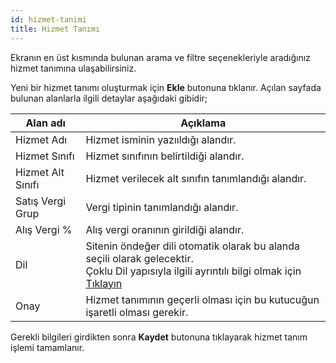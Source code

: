 ```yaml
---
id: hizmet-tanimi
title: Hizmet Tanımı
---
```


Ekranın en üst kısmında bulunan arama ve filtre seçenekleriyle aradığınız hizmet tanımına ulaşabilirsiniz.

Yeni bir hizmet tanımı oluşturmak için **Ekle** butonuna tıklanır. Açılan sayfada bulunan alanlarla ilgili detaylar aşağıdaki gibidir;

|Alan adı|Açıklama|
|--|--|
|Hizmet Adı|Hizmet isminin yazııldığı alandır.|
|Hizmet Sınıfı|Hizmet sınıfının belirtildiği alandır.|
|Hizmet Alt Sınıfı|Hizmet verilecek alt sınıfın tanımlandığı alandır.|
|Satış Vergi Grup|Vergi tipinin tanımlandığı alandır.|
|Alış Vergi %|Alış vergi oranının girildiği alandır.|
|Dil|Sitenin öndeğer dili otomatik olarak bu alanda seçili olarak gelecektir.<br>Çoklu Dil yapısıyla ilgili ayrıntılı bilgi olmak için [Tıklayın](coklu-dil.md)|
|Onay|Hizmet tanımının geçerli olması için bu kutucuğun işaretli olması gerekir.|

Gerekli bilgileri girdikten sonra **Kaydet** butonuna tıklayarak hizmet tanım işlemi tamamlanır.